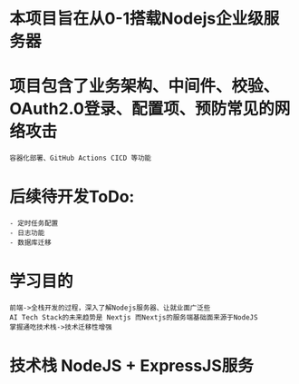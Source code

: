 # 本项目旨在从0-1搭载Nodejs企业级服务器

# 项目包含了业务架构、中间件、校验、OAuth2.0登录、配置项、预防常见的网络攻击
    容器化部署、GitHub Actions CICD 等功能


# 后续待开发ToDo:
    - 定时任务配置
    - 日志功能
    - 数据库迁移

# 学习目的
    前端->全栈开发的过程，深入了解Nodejs服务器、让就业面广泛些
    AI Tech Stack的未来趋势是 Nextjs 而Nextjs的服务端基础面来源于NodeJS
    掌握通吃技术栈->技术迁移性增强
    
# 技术栈 NodeJS + ExpressJS服务


